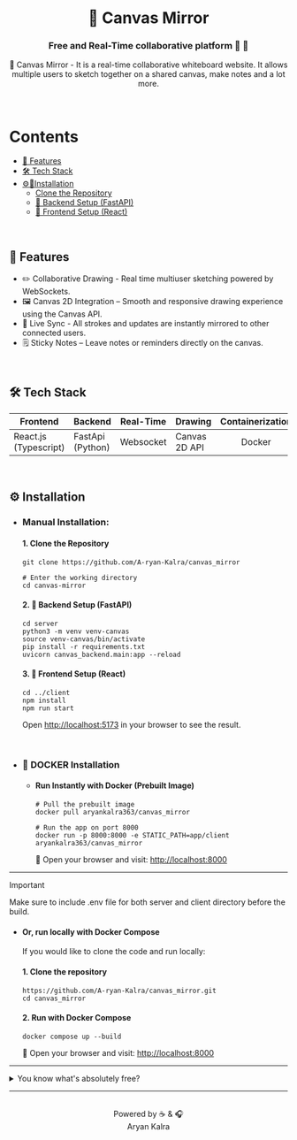 <div align="center">

# 🎨 Canvas Mirror

### Free and Real-Time collaborative platform 🦄 🚀

🎨 Canvas Mirror - It is a real-time collaborative whiteboard website. It allows multiple users to sketch together on a shared canvas, make notes and a lot more.

</div>

<br/>

# Contents

- [🚀 Features](#-features)
- [🛠️ Tech Stack](#%EF%B8%8F-tech-stack)
- [⚙️🔧Installation](#%EF%B8%8F-installation)
  - [Clone the Repository](#1-clone-the-repository)
  - [🚧 Backend Setup (FastAPI)](#2--backend-setup-fastapi)
  - [🌅 Frontend Setup (React)](#3--frontend-setup-react)

<br/>

## 🚀 Features

- ✏️ Collaborative Drawing - Real time multiuser sketching powered by WebSockets.
- 🖼️ Canvas 2D Integration – Smooth and responsive drawing experience using the Canvas API.
- 📡 Live Sync - All strokes and updates are instantly mirrored to other connected users.
- 🗒️ Sticky Notes – Leave notes or reminders directly on the canvas.

<br/>

## 🛠️ Tech Stack

| Frontend              | Backend          | Real-Time | Drawing       | Containerization |
| --------------------- | ---------------- | --------- | ------------- | :--------------: |
| React.js (Typescript) | FastApi (Python) | Websocket | Canvas 2D API |      Docker      |

<br/>

## ⚙️ Installation
  - ### Manual Installation:

    #### 1. Clone the Repository
    
    ```
    git clone https://github.com/A-ryan-Kalra/canvas_mirror
    
    # Enter the working directory
    cd canvas-mirror
    ```
    
    #### 2. 🚧 Backend Setup (FastAPI)
    
    ```
    cd server
    python3 -m venv venv-canvas
    source venv-canvas/bin/activate
    pip install -r requirements.txt
    uvicorn canvas_backend.main:app --reload
    ```
    
    #### 3. 🌅 Frontend Setup (React)
    
    ```
    cd ../client
    npm install
    npm run start
    ```
    
    Open <a href='http://localhost:5173'>http://localhost:5173</a> in your browser to see the result.
<br>

- ### 🐳 **DOCKER** Installation
  * #### Run Instantly with Docker (Prebuilt Image)
    ```
    # Pull the prebuilt image
    docker pull aryankalra363/canvas_mirror
    
    # Run the app on port 8000
    docker run -p 8000:8000 -e STATIC_PATH=app/client aryankalra363/canvas_mirror
    ```
    🔗 Open your browser and visit: <a href='http://localhost:8000'>http://localhost:8000</a>

---
> [!IMPORTANT] 
> Make sure to include .env file for both server and client directory before the build.

  * #### Or, run locally with Docker Compose
    

    If you would like to clone the code and run locally:
  
    #### 1. Clone the repository
    ```
    https://github.com/A-ryan-Kalra/canvas_mirror.git
    cd canvas_mirror
    ```
    #### 2. Run with Docker Compose
    ```
    docker compose up --build
    ```
    🔗 Open your browser and visit: <a href='http://localhost:8000'>http://localhost:8000</a>

---

<details>
  <summary>You know what's absolutely free?</summary>

- Leaving a ⭐ star
- 🍴Forking the repository
- No hidden fees, no subscriptions - just pure open-source love 🥰!

</details>

---

<div align="center">

<br>
Powered by ☕️ & 🎧 <br>
Aryan Kalra

</div>
